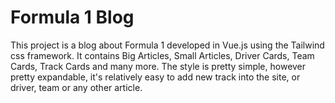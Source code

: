 # Formula 1 Blog

This project is a blog about Formula 1 developed in Vue.js using the Tailwind css framework.
It contains Big Articles, Small Articles, Driver Cards, Team Cards, Track Cards and many more.
The style is pretty simple, however pretty expandable, it's relatively easy to add new track
into the site, or driver, team or any other article.

